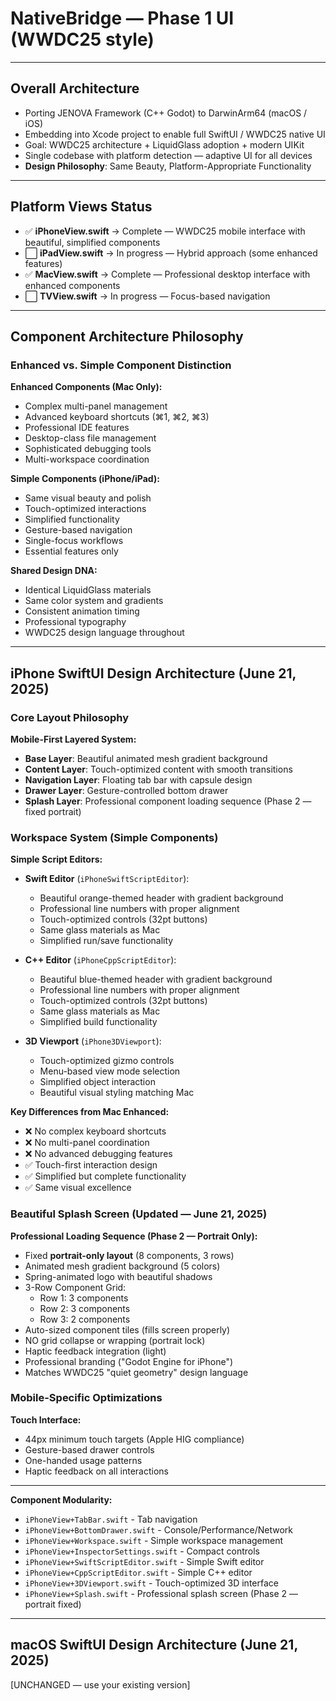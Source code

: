 # NativeBridge — Phase 1 UI (WWDC25 style)

---

## Overall Architecture

- Porting JENOVA Framework (C++ Godot) to DarwinArm64 (macOS / iOS)
- Embedding into Xcode project to enable full SwiftUI / WWDC25 native UI
- Goal: WWDC25 architecture + LiquidGlass adoption + modern UIKit
- Single codebase with platform detection — adaptive UI for all devices
- **Design Philosophy**: Same Beauty, Platform-Appropriate Functionality

---

## Platform Views Status

- ✅ **iPhoneView.swift** → Complete — WWDC25 mobile interface with beautiful, simplified components
- ⬜ **iPadView.swift** → In progress — Hybrid approach (some enhanced features)
- ✅ **MacView.swift** → Complete — Professional desktop interface with enhanced components
- ⬜ **TVView.swift** → In progress — Focus-based navigation

---

## Component Architecture Philosophy

### Enhanced vs. Simple Component Distinction

**Enhanced Components (Mac Only):**
- Complex multi-panel management
- Advanced keyboard shortcuts (⌘1, ⌘2, ⌘3)
- Professional IDE features
- Desktop-class file management
- Sophisticated debugging tools
- Multi-workspace coordination

**Simple Components (iPhone/iPad):**
- Same visual beauty and polish
- Touch-optimized interactions
- Simplified functionality
- Gesture-based navigation
- Single-focus workflows
- Essential features only

**Shared Design DNA:**
- Identical LiquidGlass materials
- Same color system and gradients
- Consistent animation timing
- Professional typography
- WWDC25 design language throughout

---

## iPhone SwiftUI Design Architecture (June 21, 2025)

### Core Layout Philosophy

**Mobile-First Layered System:**
- **Base Layer**: Beautiful animated mesh gradient background
- **Content Layer**: Touch-optimized content with smooth transitions
- **Navigation Layer**: Floating tab bar with capsule design
- **Drawer Layer**: Gesture-controlled bottom drawer
- **Splash Layer**: Professional component loading sequence (Phase 2 — fixed portrait)

### Workspace System (Simple Components)

**Simple Script Editors:**
- **Swift Editor** (`iPhoneSwiftScriptEditor`):
  - Beautiful orange-themed header with gradient background
  - Professional line numbers with proper alignment
  - Touch-optimized controls (32pt buttons)
  - Same glass materials as Mac
  - Simplified run/save functionality

- **C++ Editor** (`iPhoneCppScriptEditor`):
  - Beautiful blue-themed header with gradient background
  - Professional line numbers with proper alignment
  - Touch-optimized controls (32pt buttons)
  - Same glass materials as Mac
  - Simplified build functionality

- **3D Viewport** (`iPhone3DViewport`):
  - Touch-optimized gizmo controls
  - Menu-based view mode selection
  - Simplified object interaction
  - Beautiful visual styling matching Mac

**Key Differences from Mac Enhanced:**
- ❌ No complex keyboard shortcuts
- ❌ No multi-panel coordination
- ❌ No advanced debugging features
- ✅ Touch-first interaction design
- ✅ Simplified but complete functionality
- ✅ Same visual excellence

### Beautiful Splash Screen (Updated — June 21, 2025)

**Professional Loading Sequence (Phase 2 — Portrait Only):**
- Fixed **portrait-only layout** (8 components, 3 rows)
- Animated mesh gradient background (5 colors)
- Spring-animated logo with beautiful shadows
- 3-Row Component Grid:
  - Row 1: 3 components  
  - Row 2: 3 components  
  - Row 3: 2 components
- Auto-sized component tiles (fills screen properly)
- NO grid collapse or wrapping (portrait lock)
- Haptic feedback integration (light)
- Professional branding ("Godot Engine for iPhone")
- Matches WWDC25 "quiet geometry" design language

### Mobile-Specific Optimizations

**Touch Interface:**
- 44px minimum touch targets (Apple HIG compliance)
- Gesture-based drawer controls
- One-handed usage patterns
- Haptic feedback on all interactions

---

**Component Modularity:**
- `iPhoneView+TabBar.swift` - Tab navigation
- `iPhoneView+BottomDrawer.swift` - Console/Performance/Network
- `iPhoneView+Workspace.swift` - Simple workspace management
- `iPhoneView+InspectorSettings.swift` - Compact controls
- `iPhoneView+SwiftScriptEditor.swift` - Simple Swift editor
- `iPhoneView+CppScriptEditor.swift` - Simple C++ editor
- `iPhoneView+3DViewport.swift` - Touch-optimized 3D interface
- `iPhoneView+Splash.swift` - Professional splash screen (Phase 2 — portrait fixed)

---

## macOS SwiftUI Design Architecture (June 21, 2025)

[UNCHANGED — use your existing version]